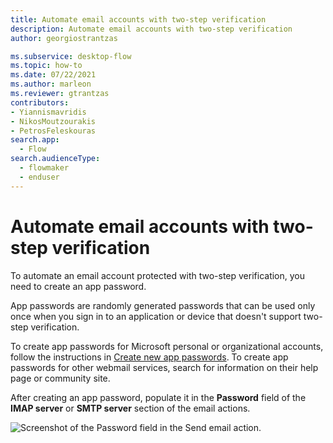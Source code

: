 ```yaml
---
title: Automate email accounts with two-step verification
description: Automate email accounts with two-step verification
author: georgiostrantzas

ms.subservice: desktop-flow
ms.topic: how-to
ms.date: 07/22/2021
ms.author: marleon
ms.reviewer: gtrantzas
contributors:
- Yiannismavridis
- NikosMoutzourakis
- PetrosFeleskouras
search.app: 
  - Flow
search.audienceType: 
  - flowmaker
  - enduser
---
```


# Automate email accounts with two-step verification

To automate an email account protected with two-step verification, you need to create an app password.

App passwords are randomly generated passwords that can be used only once when you sign in to an application or device that doesn't support two-step verification.

To create app passwords for Microsoft personal or organizational accounts, follow the instructions in [Create new app passwords](/azure/active-directory/user-help/multi-factor-authentication-end-user-app-passwords#create-new-app-passwords). To create app passwords for other webmail services, search for information on their help page or community site. 

After creating an app password, populate it in the **Password** field of the **IMAP server** or **SMTP server** section of the email actions.

![Screenshot of the Password field in the Send email action.](media/automate-emails-accounts-two-step-verification/send-email-action.png)